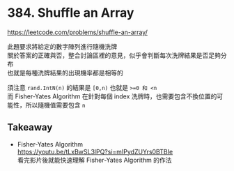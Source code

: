 # 384. Shuffle an Array

<https://leetcode.com/problems/shuffle-an-array/>

此題要求將給定的數字陣列進行隨機洗牌  
關於答案的正確與否，整合討論區裡的意見，似乎會判斷每次洗牌結果是否足夠分布  
也就是每種洗牌結果的出現機率都是相等的

須注意 `rand.IntN(n)` 的結果是 `[0,n)` 也就是 `>=0 和 <n`  
而 Fisher-Yates Algorithm 在針對每個 index 洗牌時，也需要包含不換位置的可能性，所以隨機值需要包含 `n`

## Takeaway

- Fisher-Yates Algorithm  
  <https://youtu.be/tLxBwSL3lPQ?si=mIPydZUYrs0BTBIe>  
  看完影片後就能快速理解 Fisher-Yates Algorithm 的作法